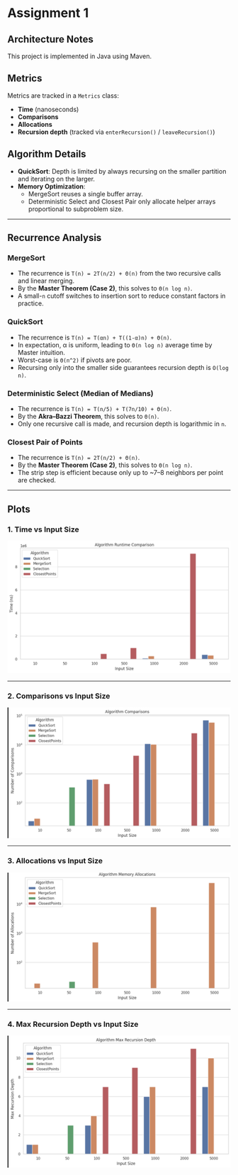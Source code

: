# Assignment 1

## Architecture Notes
This project is implemented in Java using Maven.

## Metrics
Metrics are tracked in a `Metrics` class:
- **Time** (nanoseconds)
- **Comparisons**
- **Allocations**
- **Recursion depth** (tracked via `enterRecursion()` / `leaveRecursion()`)

## Algorithm Details
- **QuickSort**: Depth is limited by always recursing on the smaller partition and iterating on the larger.
- **Memory Optimization**:
  - MergeSort reuses a single buffer array.
  - Deterministic Select and Closest Pair only allocate helper arrays proportional to subproblem size.

---

## Recurrence Analysis

### MergeSort
- The recurrence is `T(n) = 2T(n/2) + Θ(n)` from the two recursive calls and linear merging.
- By the **Master Theorem (Case 2)**, this solves to `Θ(n log n)`.
- A small-`n` cutoff switches to insertion sort to reduce constant factors in practice.

### QuickSort
- The recurrence is `T(n) = T(αn) + T((1-α)n) + Θ(n)`.
- In expectation, α is uniform, leading to `Θ(n log n)` average time by Master intuition.
- Worst-case is `Θ(n^2)` if pivots are poor.
- Recursing only into the smaller side guarantees recursion depth is `O(log n)`.

### Deterministic Select (Median of Medians)
- The recurrence is `T(n) = T(n/5) + T(7n/10) + Θ(n)`.
- By the **Akra–Bazzi Theorem**, this solves to `Θ(n)`.
- Only one recursive call is made, and recursion depth is logarithmic in `n`.

### Closest Pair of Points
- The recurrence is `T(n) = 2T(n/2) + Θ(n)`.
- By the **Master Theorem (Case 2)**, this solves to `Θ(n log n)`.
- The strip step is efficient because only up to ~7–8 neighbors per point are checked.

---

## Plots
### 1. Time vs Input Size
![Time vs Input Size](plots/1.png)  

---

### 2. Comparisons vs Input Size
![Comparisons vs Input Size](plots/2.png)  

---

### 3. Allocations vs Input Size
![Allocations vs Input Size](plots/3.png)  

---

### 4. Max Recursion Depth vs Input Size
![Max Recursion Depth vs Input Size](plots/4.png)  
